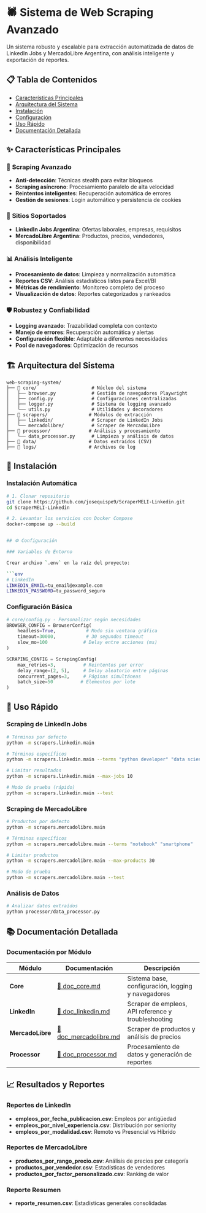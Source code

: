 # 🕷️ Sistema de Web Scraping Avanzado

Un sistema robusto y escalable para extracción automatizada de datos de LinkedIn Jobs y MercadoLibre Argentina, con análisis inteligente y exportación de reportes.

## 📋 Tabla de Contenidos

- [Características Principales](#-características-principales)
- [Arquitectura del Sistema](#-arquitectura-del-sistema)
- [Instalación](#-instalación)
- [Configuración](#-configuración)
- [Uso Rápido](#-uso-rápido)
- [Documentación Detallada](#-documentación-detallada)

## ✨ Características Principales

### 🚀 **Scraping Avanzado**
- **Anti-detección**: Técnicas stealth para evitar bloqueos
- **Scraping asíncrono**: Procesamiento paralelo de alta velocidad
- **Reintentos inteligentes**: Recuperación automática de errores
- **Gestión de sesiones**: Login automático y persistencia de cookies

### 🎯 **Sitios Soportados**
- **LinkedIn Jobs Argentina**: Ofertas laborales, empresas, requisitos
- **MercadoLibre Argentina**: Productos, precios, vendedores, disponibilidad

### 📊 **Análisis Inteligente**
- **Procesamiento de datos**: Limpieza y normalización automática
- **Reportes CSV**: Análisis estadísticos listos para Excel/BI
- **Métricas de rendimiento**: Monitoreo completo del proceso
- **Visualización de datos**: Reportes categorizados y rankeados

### 🛡️ **Robustez y Confiabilidad**
- **Logging avanzado**: Trazabilidad completa con contexto
- **Manejo de errores**: Recuperación automática y alertas
- **Configuración flexible**: Adaptable a diferentes necesidades
- **Pool de navegadores**: Optimización de recursos

## 🏗️ Arquitectura del Sistema

```
web-scraping-system/
├── 📁 core/                    # Núcleo del sistema
│   ├── browser.py             # Gestión de navegadores Playwright
│   ├── config.py              # Configuraciones centralizadas
│   ├── logger.py              # Sistema de logging avanzado
│   └── utils.py               # Utilidades y decoradores
├── 📁 scrapers/               # Módulos de extracción
│   ├── linkedin/              # Scraper de LinkedIn Jobs
│   └── mercadolibre/          # Scraper de MercadoLibre
├── 📁 processor/              # Análisis y procesamiento
│   └── data_processor.py      # Limpieza y análisis de datos
├── 📁 data/                   # Datos extraídos (CSV)
├── 📁 logs/                   # Archivos de log
```

## 🚀 Instalación

### Instalación Automática

```bash
# 1. Clonar repositorio
git clone https://github.com/josequispe9/ScraperMELI-Linkedin.git
cd ScraperMELI-Linkedin

# 2. Levantar los servicios con Docker Compose
docker-compose up --build


## ⚙️ Configuración

### Variables de Entorno

Crear archivo `.env` en la raíz del proyecto:

```env
# LinkedIn
LINKEDIN_EMAIL=tu_email@example.com
LINKEDIN_PASSWORD=tu_password_seguro

```

### Configuración Básica

```python
# core/config.py - Personalizar según necesidades
BROWSER_CONFIG = BrowserConfig(
    headless=True,           # Modo sin ventana gráfica
    timeout=30000,           # 30 segundos timeout
    slow_mo=100             # Delay entre acciones (ms)
)

SCRAPING_CONFIG = ScrapingConfig(
    max_retries=3,          # Reintentos por error
    delay_range=(2, 5),     # Delay aleatorio entre páginas
    concurrent_pages=3,     # Páginas simultáneas
    batch_size=50          # Elementos por lote
)
```

## 🎯 Uso Rápido

### Scraping de LinkedIn Jobs

```bash
# Términos por defecto
python -m scrapers.linkedin.main

# Términos específicos
python -m scrapers.linkedin.main --terms "python developer" "data scientist"

# Limitar resultados
python -m scrapers.linkedin.main --max-jobs 10

# Modo de prueba (rápido)
python -m scrapers.linkedin.main --test
```

### Scraping de MercadoLibre

```bash
# Productos por defecto
python -m scrapers.mercadolibre.main

# Términos específicos
python -m scrapers.mercadolibre.main --terms "notebook" "smartphone"

# Limitar productos
python -m scrapers.mercadolibre.main --max-products 30

# Modo de prueba
python -m scrapers.mercadolibre.main --test
```

### Análisis de Datos

```bash
# Analizar datos extraídos
python processor/data_processor.py
```


## 📚 Documentación Detallada

### Documentación por Módulo

| Módulo | Documentación | Descripción |
|--------|---------------|-------------|
| **Core** | [📖 doc_core.md](core/doc_core.md) | Sistema base, configuración, logging y navegadores |
| **LinkedIn** | [📖 doc_linkedin.md](scrapers/linkedin/doc_linkedin.md) | Scraper de empleos, API reference y troubleshooting |
| **MercadoLibre** | [📖 doc_mercadolibre.md](scrapers/mercadolibre/doc_mercadolibre.md) | Scraper de productos y análisis de precios |
| **Processor** | [📖 doc_processor.md](processor/doc_processor.md) | Procesamiento de datos y generación de reportes |


## 📈 Resultados y Reportes

### Reportes de LinkedIn
- **empleos_por_fecha_publicacion.csv**: Empleos por antigüedad
- **empleos_por_nivel_experiencia.csv**: Distribución por seniority
- **empleos_por_modalidad.csv**: Remoto vs Presencial vs Híbrido

### Reportes de MercadoLibre
- **productos_por_rango_precio.csv**: Análisis de precios por categoría
- **productos_por_vendedor.csv**: Estadísticas de vendedores
- **productos_por_factor_personalizado.csv**: Ranking de valor

### Reporte Resumen
- **reporte_resumen.csv**: Estadísticas generales consolidadas
